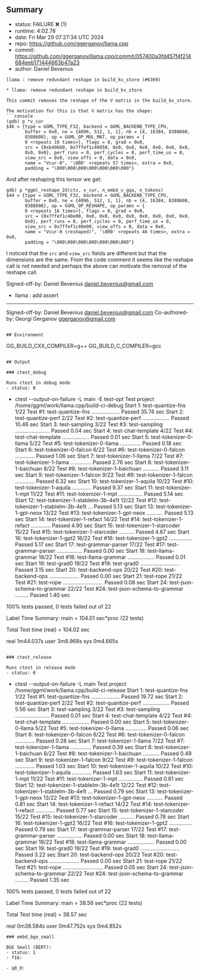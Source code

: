 ## Summary

- status:  FAILURE ❌ (1)
- runtime: 4:02.78
- date:    Fri Mar 29 07:27:34 UTC 2024
- repo:    https://github.com/ggerganov/llama.cpp
- commit:  https://github.com/ggerganov/llama.cpp/commit/057400a3fd457f4f214684eeb171444663b47a23
- author:  Daniel Bevenius
```
llama : remove redundant reshape in build_kv_store (#6369)

* llama: remove redundant reshape in build_kv_store

This commit removes the reshape of the V matrix in the build_kv_store.

The motivation for this is that V matrix has the shape:
```console
(gdb) p *v_cur
$46 = {type = GGML_TYPE_F32, backend = GGML_BACKEND_TYPE_CPU,
       buffer = 0x0, ne = {4096, 512, 1, 1}, nb = {4, 16384, 8388608,
       8388608}, op = GGML_OP_MUL_MAT, op_params = {
       0 <repeats 16 times>}, flags = 0, grad = 0x0,
       src = {0xb496b0, 0x7ffef1c40950, 0x0, 0x0, 0x0, 0x0, 0x0, 0x0,
       0x0, 0x0}, perf_runs = 0, perf_cycles = 0, perf_time_us = 0,
       view_src = 0x0, view_offs = 0, data = 0x0,
       name = "Vcur-0", '\000' <repeats 57 times>, extra = 0x0,
       padding = "\000\000\000\000\000\000\000"}
```
And after reshaping this tensor we get:
```console
gdb) p *ggml_reshape_2d(ctx, v_cur, n_embd_v_gqa, n_tokens)
$44 = {type = GGML_TYPE_F32, backend = GGML_BACKEND_TYPE_CPU,
       buffer = 0x0, ne = {4096, 512, 1, 1}, nb = {4, 16384, 8388608,
       8388608}, op = GGML_OP_RESHAPE, op_params = {
       0 <repeats 16 times>}, flags = 0, grad = 0x0,
       src = {0x7ffef1c40e00, 0x0, 0x0, 0x0, 0x0, 0x0, 0x0, 0x0, 0x0,
       0x0}, perf_runs = 0, perf_cycles = 0, perf_time_us = 0,
       view_src = 0x7ffef1c40e00, view_offs = 0, data = 0x0,
       name = "Vcur-0 (reshaped)", '\000' <repeats 46 times>, extra = 0x0,
       padding = "\000\000\000\000\000\000\000"}
```
I noticed that the `src` and `view_src` fields are different but that the
dimensions are the same. From the code comment it seems like the reshape
call is not needed and perhaps the above can motivate the removal of the
reshape call.

Signed-off-by: Daniel Bevenius <daniel.bevenius@gmail.com>

* llama : add assert

---------

Signed-off-by: Daniel Bevenius <daniel.bevenius@gmail.com>
Co-authored-by: Georgi Gerganov <ggerganov@gmail.com>
```

## Environment

```
GG_BUILD_CXX_COMPILER=g++
GG_BUILD_C_COMPILER=gcc
```

## Output

### ctest_debug

Runs ctest in debug mode
- status: 0
```
+ ctest --output-on-failure -L main -E test-opt
Test project /home/ggml/work/llama.cpp/build-ci-debug
      Start  1: test-quantize-fns
 1/22 Test  #1: test-quantize-fns ...................   Passed   35.74 sec
      Start  2: test-quantize-perf
 2/22 Test  #2: test-quantize-perf ..................   Passed   10.46 sec
      Start  3: test-sampling
 3/22 Test  #3: test-sampling .......................   Passed    0.04 sec
      Start  4: test-chat-template
 4/22 Test  #4: test-chat-template ..................   Passed    0.01 sec
      Start  5: test-tokenizer-0-llama
 5/22 Test  #5: test-tokenizer-0-llama ..............   Passed    0.18 sec
      Start  6: test-tokenizer-0-falcon
 6/22 Test  #6: test-tokenizer-0-falcon .............   Passed    1.06 sec
      Start  7: test-tokenizer-1-llama
 7/22 Test  #7: test-tokenizer-1-llama ..............   Passed    2.76 sec
      Start  8: test-tokenizer-1-baichuan
 8/22 Test  #8: test-tokenizer-1-baichuan ...........   Passed    3.11 sec
      Start  9: test-tokenizer-1-falcon
 9/22 Test  #9: test-tokenizer-1-falcon .............   Passed    6.32 sec
      Start 10: test-tokenizer-1-aquila
10/22 Test #10: test-tokenizer-1-aquila .............   Passed    9.37 sec
      Start 11: test-tokenizer-1-mpt
11/22 Test #11: test-tokenizer-1-mpt ................   Passed    5.14 sec
      Start 12: test-tokenizer-1-stablelm-3b-4e1t
12/22 Test #12: test-tokenizer-1-stablelm-3b-4e1t ...   Passed    5.13 sec
      Start 13: test-tokenizer-1-gpt-neox
13/22 Test #13: test-tokenizer-1-gpt-neox ...........   Passed    5.13 sec
      Start 14: test-tokenizer-1-refact
14/22 Test #14: test-tokenizer-1-refact .............   Passed    4.90 sec
      Start 15: test-tokenizer-1-starcoder
15/22 Test #15: test-tokenizer-1-starcoder ..........   Passed    4.87 sec
      Start 16: test-tokenizer-1-gpt2
16/22 Test #16: test-tokenizer-1-gpt2 ...............   Passed    5.17 sec
      Start 17: test-grammar-parser
17/22 Test #17: test-grammar-parser .................   Passed    0.00 sec
      Start 18: test-llama-grammar
18/22 Test #18: test-llama-grammar ..................   Passed    0.01 sec
      Start 19: test-grad0
19/22 Test #19: test-grad0 ..........................   Passed    3.15 sec
      Start 20: test-backend-ops
20/22 Test #20: test-backend-ops ....................   Passed    0.00 sec
      Start 21: test-rope
21/22 Test #21: test-rope ...........................   Passed    0.08 sec
      Start 24: test-json-schema-to-grammar
22/22 Test #24: test-json-schema-to-grammar .........   Passed    1.40 sec

100% tests passed, 0 tests failed out of 22

Label Time Summary:
main    = 104.01 sec*proc (22 tests)

Total Test time (real) = 104.02 sec

real	1m44.037s
user	3m8.968s
sys	0m4.665s
```

### ctest_release

Runs ctest in release mode
- status: 0
```
+ ctest --output-on-failure -L main
Test project /home/ggml/work/llama.cpp/build-ci-release
      Start  1: test-quantize-fns
 1/22 Test  #1: test-quantize-fns ...................   Passed   19.72 sec
      Start  2: test-quantize-perf
 2/22 Test  #2: test-quantize-perf ..................   Passed    5.56 sec
      Start  3: test-sampling
 3/22 Test  #3: test-sampling .......................   Passed    0.01 sec
      Start  4: test-chat-template
 4/22 Test  #4: test-chat-template ..................   Passed    0.00 sec
      Start  5: test-tokenizer-0-llama
 5/22 Test  #5: test-tokenizer-0-llama ..............   Passed    0.06 sec
      Start  6: test-tokenizer-0-falcon
 6/22 Test  #6: test-tokenizer-0-falcon .............   Passed    0.28 sec
      Start  7: test-tokenizer-1-llama
 7/22 Test  #7: test-tokenizer-1-llama ..............   Passed    0.39 sec
      Start  8: test-tokenizer-1-baichuan
 8/22 Test  #8: test-tokenizer-1-baichuan ...........   Passed    0.49 sec
      Start  9: test-tokenizer-1-falcon
 9/22 Test  #9: test-tokenizer-1-falcon .............   Passed    1.03 sec
      Start 10: test-tokenizer-1-aquila
10/22 Test #10: test-tokenizer-1-aquila .............   Passed    1.63 sec
      Start 11: test-tokenizer-1-mpt
11/22 Test #11: test-tokenizer-1-mpt ................   Passed    0.81 sec
      Start 12: test-tokenizer-1-stablelm-3b-4e1t
12/22 Test #12: test-tokenizer-1-stablelm-3b-4e1t ...   Passed    0.79 sec
      Start 13: test-tokenizer-1-gpt-neox
13/22 Test #13: test-tokenizer-1-gpt-neox ...........   Passed    0.81 sec
      Start 14: test-tokenizer-1-refact
14/22 Test #14: test-tokenizer-1-refact .............   Passed    0.77 sec
      Start 15: test-tokenizer-1-starcoder
15/22 Test #15: test-tokenizer-1-starcoder ..........   Passed    0.78 sec
      Start 16: test-tokenizer-1-gpt2
16/22 Test #16: test-tokenizer-1-gpt2 ...............   Passed    0.79 sec
      Start 17: test-grammar-parser
17/22 Test #17: test-grammar-parser .................   Passed    0.00 sec
      Start 18: test-llama-grammar
18/22 Test #18: test-llama-grammar ..................   Passed    0.00 sec
      Start 19: test-grad0
19/22 Test #19: test-grad0 ..........................   Passed    3.22 sec
      Start 20: test-backend-ops
20/22 Test #20: test-backend-ops ....................   Passed    0.00 sec
      Start 21: test-rope
21/22 Test #21: test-rope ...........................   Passed    0.05 sec
      Start 24: test-json-schema-to-grammar
22/22 Test #24: test-json-schema-to-grammar .........   Passed    1.35 sec

100% tests passed, 0 tests failed out of 22

Label Time Summary:
main    =  38.56 sec*proc (22 tests)

Total Test time (real) =  38.57 sec

real	0m38.584s
user	0m47.752s
sys	0m4.852s
```
### embd_bge_small

BGE Small (BERT):
- status: 1
- f16: 
```

```
- q8_0:
```

```

